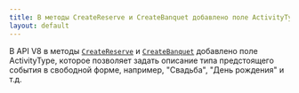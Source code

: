 ```yaml
---
title: В методы CreateReserve и CreateBanquet добавлено поле ActivityType, позволяющее добавлять описание типа события в текстовом виде
layout: default
---
```


В API V8 в методы [`CreateReserve`](https://iiko.github.io/front.api.sdk/v8/html/M_Resto_Front_Api_Editors_IEditSession_CreateReserve.htm) и [`CreateBanquet`](https://iiko.github.io/front.api.sdk/v8/html/Overload_Resto_Front_Api_Editors_IEditSession_CreateBanquet.htm) добавлено поле ActivityType, которое позволяет задать описание типа предстоящего события в свободной форме, например, "Свадьба", "День рождения" и т.д.